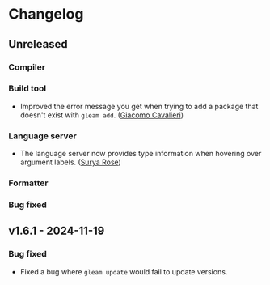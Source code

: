 # Changelog

## Unreleased

### Compiler

### Build tool

- Improved the error message you get when trying to add a package that doesn't
  exist with `gleam add`.
  ([Giacomo Cavalieri](https://github.com/giacomocavalieri))

### Language server

- The language server now provides type information when hovering over argument
  labels.
  ([Surya Rose](https://github.com/GearsDatapacks))

### Formatter

### Bug fixed

## v1.6.1 - 2024-11-19

### Bug fixed

- Fixed a bug where `gleam update` would fail to update versions.
